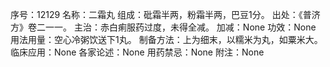 序号：12129
名称：二霜丸
组成：砒霜半两，粉霜半两，巴豆1分。
出处：《普济方》卷二一一。
主治：赤白痢服药过度，未得全减。
加减：None
功效：None
用法用量：空心冷粥饮送下1丸。
制备方法：上为细末，以糯米为丸，如粟米大。
临床应用：None
各家论述：None
用药禁忌：None
附注：None
